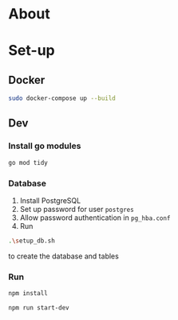# About
# Set-up
## Docker
```sh
sudo docker-compose up --build
```
## Dev
### Install go modules
```sh
go mod tidy
```
### Database
1. Install PostgreSQL
2. Set up password for user `postgres`
3. Allow password authentication in `pg_hba.conf`
4. Run 
```sh
.\setup_db.sh
```
to create the database and tables
### Run

```sh   
npm install
``` 
```sh
npm run start-dev
```
